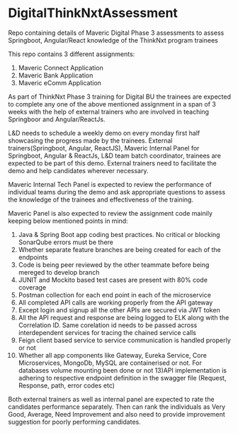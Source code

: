 # DigitalThinkNxtAssessment
Repo containing details of  Maveric Digital Phase 3 assessments to assess Springboot, Angular/React 
knowledge of the ThinkNxt program trainees

This repo contains 3 different assignments:
1) Maveric Connect Application
2) Maveric Bank Application
3) Maveric eComm Application

As part of ThinkNxt Phase 3 training for Digital BU the trainees are expected to complete any one of the above mentioned assignment in a span of 3 weeks 
with the help of external trainers who are involved in teaching Springboor and Angular/ReactJs. 

L&D needs to schedule a weekly demo on every monday first half showcasing the progress made by the trainees. 
External trainers(Springboot, Angular, ReactJS),  Maveric Internal Panel for Springboot, Angular & ReactJs, L&D team batch coordinator, trainees are
expected to be part of this demo. External trainers need to facilitate the demo and help candidates wherever necessary.

Maveric Internal Tech Panel is expected to review the performance of individual teams during the demo and ask appropriate questions to 
assess the knowledge of the trainees and effectiveness of the training.

Maveric Panel is also expected to review the assignment code mainily keeping below mentioned points in mind:

1) Java & Spring Boot app coding best practices. No critical or blocking SonarQube errors must be there
2) Whether separate feature branches are being created for each of the endpoints
3) Code is being peer reviewed by the other teammate before being mereged to develop branch
4) JUNIT and Mockito based test cases are present with 80% code coverage
5) Postman collection for each end point in each of the microservice
6) All completed API calls are working properly from the API gateway
7) Except login and signup all the other APIs are secured via JWT token 
8) All the API request and response are being logged to ELK along with the Correlation ID. Same corelation id needs to be passed across 
interdependent services for tracing the chained service calls
10) Feign client based service to service communication is handled properly or not
11) Whether all app components like Gateway, Eureka Service, Core Microservices, MongoDb, MySQL are containerised or not. For databases volume mounting been done or not
13)API implementation is adhering to respective endpoint definition in the swagger file (Request, Response, path, error codes etc)

Both external trainers as well as internal panel are expected to rate the candidates performance separately. 
Then can rank the individuals as Very Good, Average, Need Improvement and also need to provide improvement suggestion
for poorly performing candidates.



